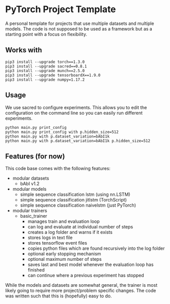 # PyTorch Project Template

A personal template for projects that use multiple datasets and multiple models. The code is not supposed to be used as a framework but as a starting point with a focus on flexibility.

## Works with
```
pip3 install --upgrade torch==1.3.0
pip3 install --upgrade sacred==0.8.1
pip3 install --upgrade munch==2.5.0
pip3 install --upgrade tensorboardX==1.9.0
pip3 install --upgrade numpy=1.17.2
```

## Usage
We use sacred to configure experiments. This allows you to edit the configuration on the command line so you can easily run different experiments.
```
python main.py print_config
python main.py print_config with p.hidden_size=512
python main.py with p.dataset_variation=bAbI1k
python main.py with p.dataset_variation=bAbI1k p.hidden_size=512
```

## Features (for now)
This code base comes with the following features:
- modular datasets
	- bAbI v1.2
- modular models
	- simple sequence classification lstm (using nn.LSTM)
	- simple sequence classification jitlstm (TorchScript)
	- simple sequence classification naivelstm (just PyTorch)
- modular trainers
	- basic_trainer
		- manages train and evaluation loop
		- can log and evaluate at individual number of steps
		- creates a log folder and warns if it exists
		- stores logs in text file
		- stores tensorflow event files
		- copies python files which are found recursively into the log folder
		- optional early stopping mechanism
		- optional maximum number of steps
		- saves last and best model whenever the evaluation loop has finished
		- can continue where a previous experiment has stopped

While the models and datasets are somewhat general, the trainer is most likely going to require more project/problem specific changes. The code was written such that this is (hopefully) easy to do.

